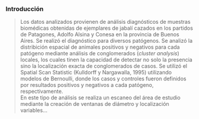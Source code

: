 ### Introducción
>Los datos analizados provienen de análisis diagnósticos de muestras biomédicas obtenidas de ejemplares de jabalí cazados en los partidos de Patagones, Adolfo Alsina y Conesa en la provincia de Buenos Aires. Se realizó el diagnóstico para diversos patógenos.
Se analizó la distribición espacial de animales positivos y negativos para cada patógeno mediante análisis de conglomerados (*cluster analysis*) locales, los cuales tinen la capacidad de detectar no solo la presencia sino la localización exacta de conglomerados de casos. 
Se utilizó el Spatial Scan Statistic (Kulldorff y Nargawalla, 1995) utilizando modelos de Bernoulli, donde los casos y controles fueron definidos por resultados positivos y negativos a cada patógeno, respectivamente.   
    En este tipo de análisis se realiza un escaneo del área de estudio mediante la creación de ventanas de diámetro y localización variables...  

